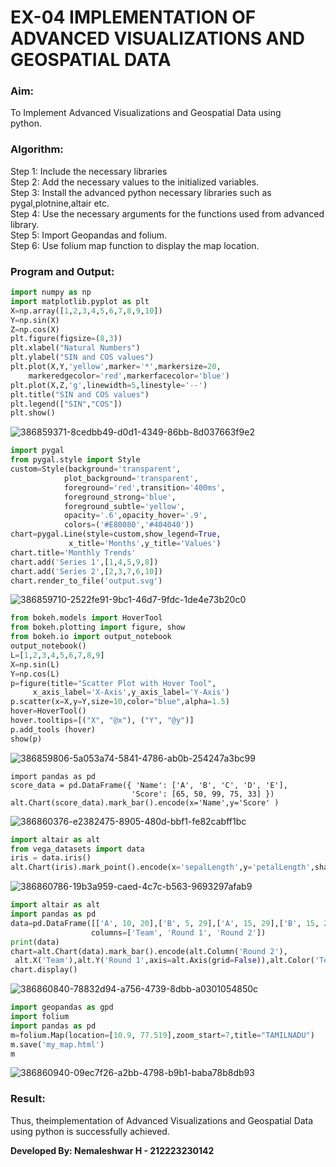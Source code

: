 # EX-04 IMPLEMENTATION OF ADVANCED VISUALIZATIONS AND GEOSPATIAL DATA
### Aim:
To Implement Advanced Visualizations and Geospatial Data using python.&emsp;&emsp;&emsp;&emsp;&emsp;&emsp;
### Algorithm:
Step 1: Include the necessary libraries<br>
Step 2: Add the necessary values to the initialized variables.<br>
Step 3: Install the advanced python necessary libraries such as pygal,plotnine,altair etc.<br>
Step 4: Use the necessary arguments for the functions used from advanced library.<br>
Step 5: Import Geopandas and folium.<br>
Step 6: Use folium map function to display the map location.<br>

### Program and Output:
```Python
import numpy as np
import matplotlib.pyplot as plt
X=np.array([1,2,3,4,5,6,7,8,9,10])
Y=np.sin(X)
Z=np.cos(X)
plt.figure(figsize=(8,3))
plt.xlabel("Natural Numbers")
plt.ylabel("SIN and COS values")
plt.plot(X,Y,'yellow',marker='*',markersize=20,
    markeredgecolor='red',markerfacecolor='blue')
plt.plot(X,Z,'g',linewidth=5,linestyle='--')
plt.title("SIN and COS values")
plt.legend(["SIN","COS"])
plt.show()
```
![386859371-8cedbb49-d0d1-4349-86bb-8d037663f9e2](https://github.com/user-attachments/assets/d30d9c47-856d-4cf7-a5cf-059732766aac)


```Python
import pygal
from pygal.style import Style
custom=Style(background='transparent',
            plot_background='transparent',
            foreground='red',transition='400ms',
            foreground_strong='blue',
            foreground_subtle='yellow',
            opacity='.6',opacity_hover='.9',
            colors=('#E80080','#404040'))
chart=pygal.Line(style=custom,show_legend=True,
             x_title='Months',y_title='Values')
chart.title='Monthly Trends'
chart.add('Series 1',[1,4,5,9,8])
chart.add('Series 2',[2,3,7,6,10])
chart.render_to_file('output.svg')
```

![386859710-2522fe91-9bc1-46d7-9fdc-1de4e73b20c0](https://github.com/user-attachments/assets/610c38fa-7df2-4a94-9384-814587860240)

```Python
from bokeh.models import HoverTool 
from bokeh.plotting import figure, show 
from bokeh.io import output_notebook 
output_notebook() 
L=[1,2,3,4,5,6,7,8,9]
X=np.sin(L)
Y=np.cos(L)
p=figure(title="Scatter Plot with Hover Tool",
     x_axis_label='X-Axis',y_axis_label='Y-Axis') 
p.scatter(x=X,y=Y,size=10,color="blue",alpha=1.5) 
hover=HoverTool() 
hover.tooltips=[("X", "@x"), ("Y", "@y")] 
p.add_tools (hover) 
show(p)
```
![386859806-5a053a74-5841-4786-ab0b-254247a3bc99](https://github.com/user-attachments/assets/8b2d1fd8-4e8c-4c3f-b1bc-17870388d7f3)

```Pythonimport altair as alt 
import pandas as pd  
score_data = pd.DataFrame({ 'Name': ['A', 'B', 'C', 'D', 'E'], 
                           'Score': [65, 50, 99, 75, 33] }) 
alt.Chart(score_data).mark_bar().encode(x='Name',y='Score' )
```
![386860376-e2382475-8905-480d-bbf1-fe82cabff1bc](https://github.com/user-attachments/assets/d8c7c435-b09f-48ab-b8e8-43e77856b322)

```Python
import altair as alt 
from vega_datasets import data
iris = data.iris() 
alt.Chart(iris).mark_point().encode(x='sepalLength',y='petalLength',shape='species')
```
![386860786-19b3a959-caed-4c7c-b563-9693297afab9](https://github.com/user-attachments/assets/726c5351-35fe-48d3-a86f-40c429e6be6c)

```Python
import altair as alt  
import pandas as pd 
data=pd.DataFrame([['A', 10, 20],['B', 5, 29],['A', 15, 29],['B', 15, 20]],
                  columns=['Team', 'Round 1', 'Round 2'])
print(data) 
chart=alt.Chart(data).mark_bar().encode(alt.Column('Round 2'),
 alt.X('Team'),alt.Y('Round 1',axis=alt.Axis(grid=False)),alt.Color('Team')) 
chart.display()
```
![386860840-78832d94-a756-4739-8dbb-a0301054850c](https://github.com/user-attachments/assets/91fa2da1-e042-454a-b4d5-49b40cb5b8ca)

```Python
import geopandas as gpd 
import folium
import pandas as pd 
m=folium.Map(location=[10.9, 77.519],zoom_start=7,title="TAMILNADU") 
m.save('my_map.html')
m
```
![386860940-09ec7f26-a2bb-4798-b9b1-baba78b8db93](https://github.com/user-attachments/assets/c3b5cdb4-59b5-4792-ad75-9bc1329df151)


### Result:
Thus, theimplementation of Advanced Visualizations and Geospatial Data using python is successfully achieved.

**Developed By: Nemaleshwar H - 212223230142**
